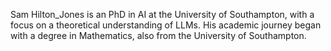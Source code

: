 Sam Hilton_Jones is an PhD in AI at the University of Southampton, with a focus on a theoretical understanding of LLMs. His academic journey began with a degree in Mathematics, also from the University of Southampton. 